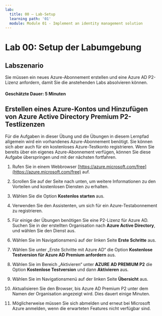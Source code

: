 ```yaml
---
lab:
  title: 00 – Lab-Setup
  learning path: '01'
  module: Module 01 - Implement an identity management solution
---
```


# Lab 00: Setup der Labumgebung

## Labszenario

Sie müssen ein neues Azure-Abonnement erstellen und eine Azure AD P2-Lizenz anfordern, damit Sie die anstehenden Labs absolvieren können.

#### Geschätzte Dauer: 5 Minuten

## Erstellen eines Azure-Kontos und Hinzufügen von Azure Active Directory Premium P2-Testlizenzen

Für die Aufgaben in dieser Übung und die Übungen in diesem Lernpfad allgemein wird ein vorhandenes Azure-Abonnement benötigt. Sie können sich aber auch für ein kostenloses Azure-Testkonto registrieren. Wenn Sie bereits über ein eigenes Azure-Abonnement verfügen, können Sie diese Aufgabe überspringen und mit der nächsten fortfahren.

1. Rufen Sie in einem Webbrowser [https://azure.microsoft.com/free](https://azure.microsoft.com/free) auf.

1. Scrollen Sie auf der Seite nach unten, um weitere Informationen zu den Vorteilen und kostenlosen Diensten zu erhalten.

1. Wählen Sie die Option **Kostenlos starten** aus.

1. Verwenden Sie den Assistenten, um sich für ein Azure-Testabonnement zu registrieren.

1. Für einige der Übungen benötigen Sie eine P2-Lizenz für Azure AD. Suchen Sie in der erstellten Organisation nach **Azure Active Directory**, und wählen Sie den Dienst aus.

1. Wählen Sie im Navigationsmenü auf der linken Seite **Erste Schritte** aus.

1. Wählen Sie unter „Erste Schritte mit Azure AD“ die Option **Kostenlose Testversion für Azure AD Premium anfordern** aus.

1. Wählen Sie im Bereich „Aktivieren“ unter **AZURE AD PREMIUM P2** die Option **Kostenlose Testversion** und dann **Aktivieren** aus.

1. Wählen Sie im Navigationsmenü auf der linken Seite **Übersicht** aus.

1. Aktualisieren Sie den Browser, bis Azure AD Premium P2 unter dem Namen der Organisation angezeigt wird. Dies dauert einige Minuten.

1. Möglicherweise müssen Sie sich abmelden und erneut bei Microsoft Azure anmelden, wenn die erwarteten Features nicht verfügbar sind.
